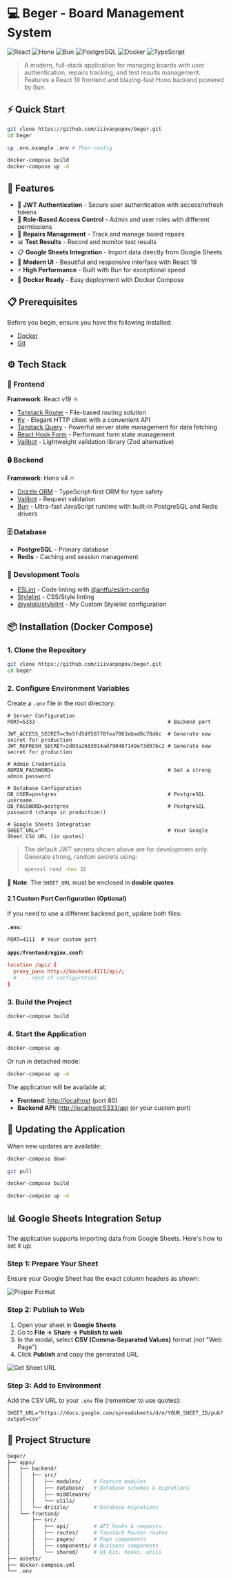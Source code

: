 # 💻 Beger - Board Management System

![React](https://img.shields.io/badge/React-19-61DAFB?style=flat&logo=react&logoColor=white)
![Hono](https://img.shields.io/badge/Hono-v4-E36002?style=flat&logo=hono&logoColor=white)
![Bun](https://img.shields.io/badge/Bun-v1-FBF0DF?style=flat&logo=bun&logoColor=black)
![PostgreSQL](https://img.shields.io/badge/PostgreSQL-15-336791?style=flat&logo=postgresql&logoColor=white)
![Docker](https://img.shields.io/badge/Docker-Ready-2496ED?style=flat&logo=docker&logoColor=white)
![TypeScript](https://img.shields.io/badge/TypeScript-5-3178C6?style=flat&logo=typescript&logoColor=white)

> A modern, full-stack application for managing boards with user authentication, repairs tracking, and test results management. Features a React 19 frontend and blazing-fast Hono backend powered by Bun.

## ⚡ Quick Start

```bash
git clone https://github.com/iiivanpopov/beger.git
cd beger

cp .env.example .env # Then config

docker-compose build
docker-compose up -d
```

## 🚀 Features

- 🔐 **JWT Authentication** - Secure user authentication with access/refresh tokens
- 👥 **Role-Based Access Control** - Admin and user roles with different permissions
- 🔧 **Repairs Management** - Track and manage board repairs
- 📊 **Test Results** - Record and monitor test results
- 📋 **Google Sheets Integration** - Import data directly from Google Sheets
- 🎨 **Modern UI** - Beautiful and responsive interface with React 19
- ⚡ **High Performance** - Built with Bun for exceptional speed
- 🐳 **Docker Ready** - Easy deployment with Docker Compose

## 📋 Prerequisites

Before you begin, ensure you have the following installed:

- [Docker](https://www.docker.com/get-started)
- [Git](https://git-scm.com/downloads)

## ⚙️ Tech Stack

### 📱 Frontend

**Framework**: React v19 ⚛️

- [Tanstack Router](https://tanstack.com/router/latest) - File-based routing solution
- [Ky](https://github.com/sindresorhus/ky) - Elegant HTTP client with a convenient API
- [Tanstack Query](https://tanstack.com/query/latest) - Powerful server state management for data fetching
- [React Hook Form](https://react-hook-form.com/) - Performant form state management
- [Valibot](https://valibot.dev/) - Lightweight validation library (Zod alternative)

### 🔒 Backend

**Framework**: Hono v4 🔥

- [Drizzle ORM](https://orm.drizzle.team/) - TypeScript-first ORM for type safety
- [Valibot](https://valibot.dev/) - Request validation
- [Bun](https://bun.com/) - Ultra-fast JavaScript runtime with built-in PostgreSQL and Redis drivers

### 🗄️ Database

- **PostgreSQL** - Primary database
- **Redis** - Caching and session management

### 🔧 Development Tools

- [ESLint](https://eslint.org/) - Code linting with [@antfu/eslint-config](https://github.com/antfu/eslint-config)
- [Stylelint](https://stylelint.io/) - CSS/Style linting
- [@yelaiii/stylelint](https://github.com/iiivanpopov/stylelint-config) - My Custom Stylelint configuration

## 📦 Installation (Docker Compose)

### 1. Clone the Repository

```bash
git clone https://github.com/iiivanpopov/beger.git
cd beger
```

### 2. Configure Environment Variables

Create a `.env` file in the root directory:

```dotenv
# Server Configuration
PORT=5333                                           # Backend port

JWT_ACCESS_SECRET=c9e5fd5df58770fea7063ebad0c78d6c  # Generate new secret for production
JWT_REFRESH_SECRET=2d03a2683014ad790487149e73d97bc2 # Generate new secret for production

# Admin Credentials
ADMIN_PASSWORD=                                     # Set a strong admin password

# Database Configuration
DB_USER=postgres                                    # PostgreSQL username
DB_PASSWORD=postgres                                # PostgreSQL password (change in production!)

# Google Sheets Integration
SHEET_URL=""                                        # Your Google Sheet CSV URL (in quotes)
```

> The default JWT secrets shown above are for development only. Generate strong, random secrets using:
>
> ```bash
> openssl rand -hex 32
> ```

📝 **Note**: The `SHEET_URL` must be enclosed in **double quotes**

#### 2.1 Custom Port Configuration (Optional)

If you need to use a different backend port, update both files:

**`.env`:**

```dotenv
PORT=4111  # Your custom port
```

**`apps/frontend/nginx.conf`:**

```conf
location /api/ {
  proxy_pass http://backend:4111/api/;
  # ... rest of configuration
}
```

### 3. Build the Project

```bash
docker-compose build
```

### 4. Start the Application

```bash
docker-compose up
```

Or run in detached mode:

```bash
docker-compose up -d
```

The application will be available at:

- **Frontend**: <http://localhost> (port 80)
- **Backend API**: <http://localhost:5333/api> (or your custom port)

## 🔄 Updating the Application

When new updates are available:

```bash
docker-compose down

git pull

docker-compose build

docker-compose up -d
```

## 📊 Google Sheets Integration Setup

The application supports importing data from Google Sheets. Here's how to set it up:

### Step 1: Prepare Your Sheet

Ensure your Google Sheet has the exact column headers as shown:

![Proper Format](/assets/proper-format.png)

### Step 2: Publish to Web

1. Open your sheet in **Google Sheets**
2. Go to **File → Share → Publish to web**
3. In the modal, select **CSV (Comma-Separated Values)** format (not "Web Page")
4. Click **Publish** and copy the generated URL

![Get Sheet URL](/assets/get-sheet-url.png)

### Step 3: Add to Environment

Add the CSV URL to your `.env` file (remember to use quotes):

```dotenv
SHEET_URL="https://docs.google.com/spreadsheets/d/e/YOUR_SHEET_ID/pub?output=csv"
```

## 📁 Project Structure

```bash
beger/
├── apps/
│   ├── backend/
│   │   ├── src/
│   │   │   ├── modules/    # Feature modules
│   │   │   ├── database/   # Database schemas & migrations
│   │   │   ├── middleware/
│   │   │   └── utils/
│   │   └── drizzle/        # Database migrations
│   └── frontend/
│       ├── src/
│       │   ├── api/        # API hooks & requests
│       │   ├── routes/     # Tanstack Router routes
│       │   ├── pages/      # Page components
│       │   ├── components/ # Business components
│       │   └── shared/     # UI-Kit, hooks, utils
├── assets/
├── docker-compose.yml
└── .env
```
